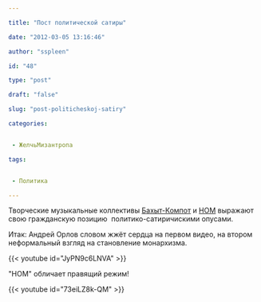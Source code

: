 ```yaml
---

title: "Пост политической сатиры"

date: "2012-03-05 13:16:46"

author: "sspleen"

id: "48"

type: "post"

draft: "false"

slug: "post-politicheskoj-satiry"

categories:


 - ЖелчьМизантропа

tags:


 - Политика

---
```

Творческие музыкальные коллективы [Бахыт-Компот](http://ru.wikipedia.org/wiki/%D0%91%D0%B0%D1%85%D1%8B%D1%82-%D0%9A%D0%BE%D0%BC%D0%BF%D0%BE%D1%82) и [НОМ](http://ru.wikipedia.org/wiki/%D0%9D%D0%9E%D0%9C) выражают свою гражданскую позицию  политико-сатиричискими опусами.  
  
Итак: Андрей Орлов словом жжёт сердца на первом видео, на втором неформальный взгляд на становление монархизма.  
  
{{< youtube id="JyPN9c6LNVA" >}}  
  
"НОМ" обличает правящий режим!  
  
{{< youtube id="73eiLZ8k-QM" >}}